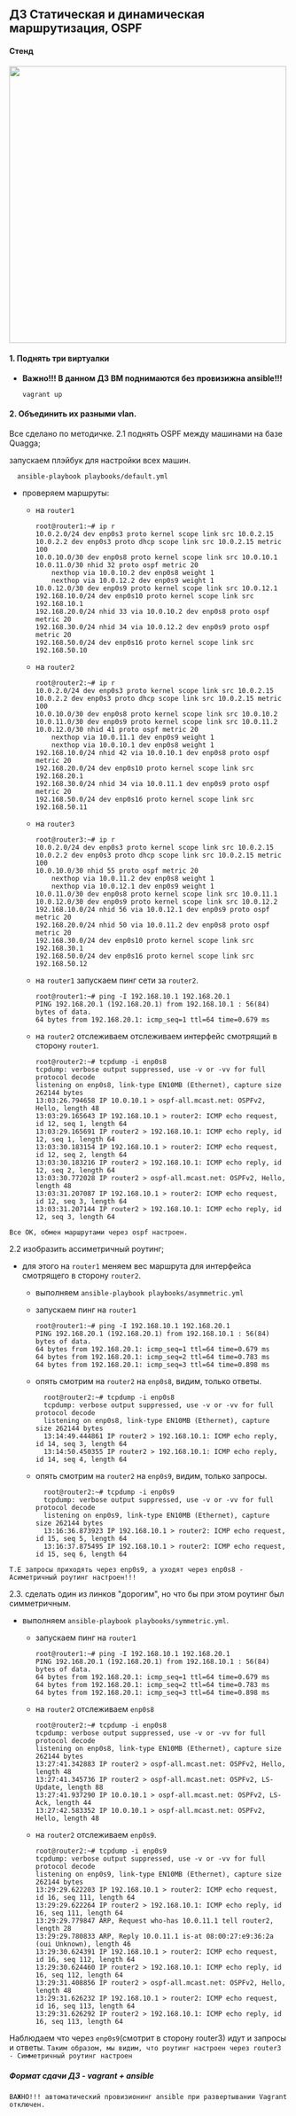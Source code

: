 ## ДЗ Статическая и динамическая маршрутизация, OSPF

#### Стенд 

<img src="files/network_plan.png" width="500" >

#### 1. Поднять три виртуалки

- **Важно!!! В данном ДЗ ВМ поднимаются без провизижна ansible!!!**

      vagrant up

#### 2. Объединить их разными vlan. 
Все сделано по методичке.
2.1 поднять OSPF между машинами на базе Quagga;

запускаем плэйбук для настройки всех машин.

      ansible-playbook playbooks/default.yml 

- проверяем маршруты:
    - на `router1`

          root@router1:~# ip r
          10.0.2.0/24 dev enp0s3 proto kernel scope link src 10.0.2.15 
          10.0.2.2 dev enp0s3 proto dhcp scope link src 10.0.2.15 metric 100 
          10.0.10.0/30 dev enp0s8 proto kernel scope link src 10.0.10.1 
          10.0.11.0/30 nhid 32 proto ospf metric 20 
	          nexthop via 10.0.10.2 dev enp0s8 weight 1 
	          nexthop via 10.0.12.2 dev enp0s9 weight 1 
          10.0.12.0/30 dev enp0s9 proto kernel scope link src 10.0.12.1 
          192.168.10.0/24 dev enp0s10 proto kernel scope link src 192.168.10.1 
          192.168.20.0/24 nhid 33 via 10.0.10.2 dev enp0s8 proto ospf metric 20 
          192.168.30.0/24 nhid 34 via 10.0.12.2 dev enp0s9 proto ospf metric 20 
          192.168.50.0/24 dev enp0s16 proto kernel scope link src 192.168.50.10 
    - на `router2`

          root@router2:~# ip r
          10.0.2.0/24 dev enp0s3 proto kernel scope link src 10.0.2.15 
          10.0.2.2 dev enp0s3 proto dhcp scope link src 10.0.2.15 metric 100 
          10.0.10.0/30 dev enp0s8 proto kernel scope link src 10.0.10.2 
          10.0.11.0/30 dev enp0s9 proto kernel scope link src 10.0.11.2 
          10.0.12.0/30 nhid 41 proto ospf metric 20 
	          nexthop via 10.0.11.1 dev enp0s9 weight 1 
	          nexthop via 10.0.10.1 dev enp0s8 weight 1 
          192.168.10.0/24 nhid 42 via 10.0.10.1 dev enp0s8 proto ospf metric 20 
          192.168.20.0/24 dev enp0s10 proto kernel scope link src 192.168.20.1 
          192.168.30.0/24 nhid 34 via 10.0.11.1 dev enp0s9 proto ospf metric 20 
          192.168.50.0/24 dev enp0s16 proto kernel scope link src 192.168.50.11 
    - на `router3`

          root@router3:~# ip r
          10.0.2.0/24 dev enp0s3 proto kernel scope link src 10.0.2.15 
          10.0.2.2 dev enp0s3 proto dhcp scope link src 10.0.2.15 metric 100 
          10.0.10.0/30 nhid 55 proto ospf metric 20 
	          nexthop via 10.0.11.2 dev enp0s8 weight 1 
	          nexthop via 10.0.12.1 dev enp0s9 weight 1 
          10.0.11.0/30 dev enp0s8 proto kernel scope link src 10.0.11.1 
          10.0.12.0/30 dev enp0s9 proto kernel scope link src 10.0.12.2 
          192.168.10.0/24 nhid 56 via 10.0.12.1 dev enp0s9 proto ospf metric 20 
          192.168.20.0/24 nhid 50 via 10.0.11.2 dev enp0s8 proto ospf metric 20 
          192.168.30.0/24 dev enp0s10 proto kernel scope link src 192.168.30.1 
          192.168.50.0/24 dev enp0s16 proto kernel scope link src 192.168.50.12 

    - на `router1` запускаем пинг сети за `router2`.

          root@router1:~# ping -I 192.168.10.1 192.168.20.1
          PING 192.168.20.1 (192.168.20.1) from 192.168.10.1 : 56(84) bytes of data.
          64 bytes from 192.168.20.1: icmp_seq=1 ttl=64 time=0.679 ms


    - на `router2` отслеживаем отслеживаем интерфейс смотрящий в сторону `router1`.

          root@router2:~# tcpdump -i enp0s8
          tcpdump: verbose output suppressed, use -v or -vv for full protocol decode
          listening on enp0s8, link-type EN10MB (Ethernet), capture size 262144 bytes
          13:03:26.794658 IP 10.0.10.1 > ospf-all.mcast.net: OSPFv2, Hello, length 48
          13:03:29.165643 IP 192.168.10.1 > router2: ICMP echo request, id 12, seq 1, length 64
          13:03:29.165691 IP router2 > 192.168.10.1: ICMP echo reply, id 12, seq 1, length 64
          13:03:30.183154 IP 192.168.10.1 > router2: ICMP echo request, id 12, seq 2, length 64
          13:03:30.183216 IP router2 > 192.168.10.1: ICMP echo reply, id 12, seq 2, length 64
          13:03:30.772028 IP router2 > ospf-all.mcast.net: OSPFv2, Hello, length 48
          13:03:31.207087 IP 192.168.10.1 > router2: ICMP echo request, id 12, seq 3, length 64
          13:03:31.207144 IP router2 > 192.168.10.1: ICMP echo reply, id 12, seq 3, length 64
`Все OK, обмен маршрутами через ospf настроен.`

2.2 изобразить ассиметричный роутинг;

- для этого на `router1` меняем вес маршрута для интерфейса смотрящего в сторону `router2`.
    - выполняем `ansible-playbook playbooks/asymmetric.yml`
    - запускаем пинг на `router1`

          root@router1:~# ping -I 192.168.10.1 192.168.20.1
          PING 192.168.20.1 (192.168.20.1) from 192.168.10.1 : 56(84) bytes of data.
          64 bytes from 192.168.20.1: icmp_seq=1 ttl=64 time=0.679 ms
          64 bytes from 192.168.20.1: icmp_seq=2 ttl=64 time=0.783 ms
          64 bytes from 192.168.20.1: icmp_seq=3 ttl=64 time=0.898 ms

  - опять смотрим на `router2` на `enp0s8`, видим, только ответы.

          root@router2:~# tcpdump -i enp0s8
          tcpdump: verbose output suppressed, use -v or -vv for full protocol decode
          listening on enp0s8, link-type EN10MB (Ethernet), capture size 262144 bytes
          13:14:49.444861 IP router2 > 192.168.10.1: ICMP echo reply, id 14, seq 3, length 64
          13:14:50.450355 IP router2 > 192.168.10.1: ICMP echo reply, id 14, seq 4, length 64

  - опять смотрим на `router2` на `enp0s9`, видим, только запросы.

          root@router2:~# tcpdump -i enp0s9
          tcpdump: verbose output suppressed, use -v or -vv for full protocol decode
          listening on enp0s9, link-type EN10MB (Ethernet), capture size 262144 bytes
          13:16:36.873923 IP 192.168.10.1 > router2: ICMP echo request, id 15, seq 5, length 64
          13:16:37.875495 IP 192.168.10.1 > router2: ICMP echo request, id 15, seq 6, length 64
`Т.Е запросы приходять через enp0s9, а уходят через enp0s8 - Асиметричный роутинг настроен!!!`

2.3. сделать один из линков "дорогим", но что бы при этом роутинг был симметричным.
- выполняем `ansible-playbook playbooks/symmetric.yml`.
    - запускаем пинг на `router1`

          root@router1:~# ping -I 192.168.10.1 192.168.20.1
          PING 192.168.20.1 (192.168.20.1) from 192.168.10.1 : 56(84) bytes of data.
          64 bytes from 192.168.20.1: icmp_seq=1 ttl=64 time=0.679 ms
          64 bytes from 192.168.20.1: icmp_seq=2 ttl=64 time=0.783 ms
          64 bytes from 192.168.20.1: icmp_seq=3 ttl=64 time=0.898 ms

    - на `router2` отслеживаем `enp0s8`

          root@router2:~# tcpdump -i enp0s8
          tcpdump: verbose output suppressed, use -v or -vv for full protocol decode
          listening on enp0s8, link-type EN10MB (Ethernet), capture size 262144 bytes
          13:27:41.342883 IP router2 > ospf-all.mcast.net: OSPFv2, Hello, length 48
          13:27:41.345736 IP router2 > ospf-all.mcast.net: OSPFv2, LS-Update, length 88
          13:27:41.937290 IP 10.0.10.1 > ospf-all.mcast.net: OSPFv2, LS-Ack, length 44
          13:27:42.583352 IP 10.0.10.1 > ospf-all.mcast.net: OSPFv2, Hello, length 48

    - на `router2` отслеживаем `enp0s9`.

          root@router2:~# tcpdump -i enp0s9
          tcpdump: verbose output suppressed, use -v or -vv for full protocol decode
          listening on enp0s9, link-type EN10MB (Ethernet), capture size 262144 bytes
          13:29:29.622203 IP 192.168.10.1 > router2: ICMP echo request, id 16, seq 111, length 64
          13:29:29.622264 IP router2 > 192.168.10.1: ICMP echo reply, id 16, seq 111, length 64
          13:29:29.779847 ARP, Request who-has 10.0.11.1 tell router2, length 28
          13:29:29.780833 ARP, Reply 10.0.11.1 is-at 08:00:27:e9:36:2a (oui Unknown), length 46
          13:29:30.624391 IP 192.168.10.1 > router2: ICMP echo request, id 16, seq 112, length 64
          13:29:30.624460 IP router2 > 192.168.10.1: ICMP echo reply, id 16, seq 112, length 64
          13:29:31.408856 IP router2 > ospf-all.mcast.net: OSPFv2, Hello, length 48
          13:29:31.626232 IP 192.168.10.1 > router2: ICMP echo request, id 16, seq 113, length 64
          13:29:31.626292 IP router2 > 192.168.10.1: ICMP echo reply, id 16, seq 113, length 64
Наблюдаем что через `enp0s9`(смотрит в сторону router3) идут и запросы и ответы.
`Таким образом, мы видим, что роутинг настроен через router3 - Симметричный роутинг настроен`

##### Формат сдачи ДЗ - vagrant + ansible
`ВАЖНО!!! автоматический провизионинг ansible при развертывании Vagrant отключен.`

